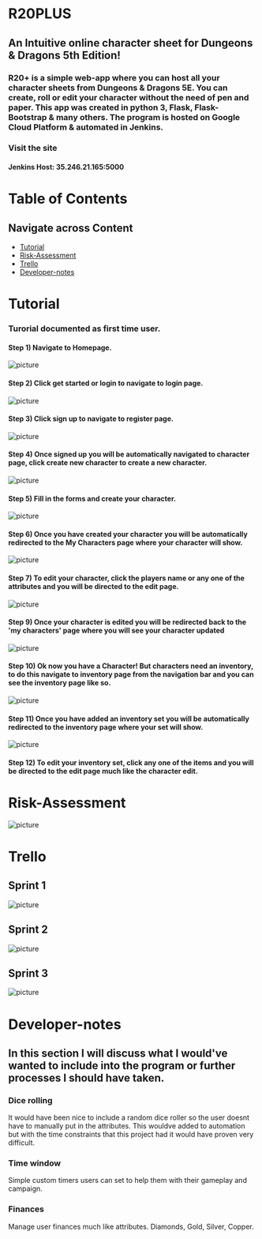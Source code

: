 # R20PLUS
## An Intuitive online character sheet for Dungeons & Dragons 5th Edition!

### R20+ is a simple web-app where you can host all your character sheets from Dungeons & Dragons 5E. You can create, roll or edit your character without the need of pen and paper. This app was created in python 3, Flask, Flask-Bootstrap & many others. The program is hosted on Google Cloud Platform & automated in Jenkins.

### Visit the site
#### Jenkins Host: 35.246.21.165:5000

# Table of Contents
## Navigate across Content
- [Tutorial](#Tutorial)
- [Risk-Assessment](#Risk-Assessment)
- [Trello](#Trello)
- [Developer-notes](#Developer-notes)

# Tutorial
### Turorial documented as first time user.
#### Step 1) Navigate to Homepage. 
![picture](Documentation/MDI/homepage.png)
#### Step 2) Click get started or login to navigate to login page. 
![picture](Documentation/MDI/login.png)
#### Step 3) Click sign up to navigate to register page. 
![picture](Documentation/MDI/register.png)
#### Step 4) Once signed up you will be automatically navigated to character page, click create new character to create a new character. 
![picture](Documentation/MDI/characterpage.png)
#### Step 5) Fill in the forms and create your character.
![picture](Documentation/MDI/createcharacter.png)
#### Step 6) Once you have created your character you will be automatically redirected to the My Characters page where your character will show.
![picture](Documentation/MDI/characterpagewithcharacters.png)
#### Step 7) To edit your character, click the players name or any one of the attributes and you will be directed to the edit page.
![picture](Documentation/MDI/editcharacter.png)
#### Step 9) Once your character is edited you will be redirected back to the 'my characters' page where you will see your character updated
![picture](Documentation/MDI/updatedcharacters.png)
#### Step 10) Ok now you have a Character! But characters need an inventory, to do this navigate to inventory page from the navigation bar and you can see the inventory page like so.
![picture](Documentation/MDI/inventory.png)
#### Step 11) Once you have added an inventory set you will be automatically redirected to the inventory page where your set will show.
![picture](Documentation/MDI/set.png)

#### Step 12) To edit your inventory set, click any one of the items and you will be directed to the edit page much like the character edit.

# Risk-Assessment
![picture](Documentation/MDI/Riskassessment.png)

# Trello
## Sprint 1
![picture](Documentation/Trello/Sprint1.png)
## Sprint 2
![picture](Documentation/Trello/Sprint2.png)
## Sprint 3
![picture](Documentation/Trello/Sprint3.png)

# Developer-notes
## In this section I will discuss what I would've wanted to include into the program or further processes I should have taken. 

### Dice rolling
It would have been nice to include a random dice roller so the user doesnt have to manually put in the attributes. This wouldve added to automation but with the time constraints that this project had it would have proven very difficult.
### Time window
Simple custom timers users can set to help them with their gameplay and campaign.
### Finances
Manage user finances much like attributes. Diamonds, Gold, Silver, Copper.
